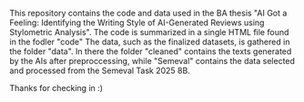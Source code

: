 This repository contains the code and data used in the BA thesis "AI Got a Feeling: Identifying the Writing Style of AI-Generated Reviews using Stylometric Analysis".
The code is summarized in a single HTML file found in the fodler "code"
The data, such as the finalized datasets, is gathered in the folder "data". In there the folder "cleaned" contains the texts generated by the AIs after preproccessing, while "Semeval" contains the data selected and processed from the Semeval Task 2025 8B. 


Thanks for checking in :)

